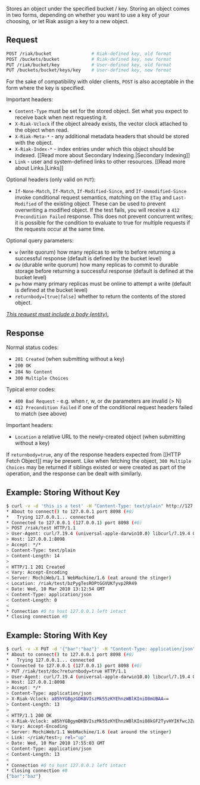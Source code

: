Stores an object under the specified bucket / key. Storing an object comes in
two forms, depending on whether you want to use a key of your choosing, or let
Riak assign a key to a new object.

## Request

```bash
POST /riak/bucket               # Riak-defined key, old format
POST /buckets/bucket            # Riak-defined key, new format
PUT /riak/bucket/key            # User-defined key, old format
PUT /buckets/bucket/keys/key    # User-defined key, new format
```

For the sake of compatibility with older clients, `POST` is also acceptable in
the form where the key is specified.

Important headers:

* `Content-Type` must be set for the stored object. Set what you expect to
receive back when next requesting it.
* `X-Riak-Vclock` if the object already exists, the vector clock attached to the
object when read.
* `X-Riak-Meta-*` - any additional metadata headers that should be stored with
the object.
* `X-Riak-Index-*` - index entries under which this object should be indexed. [[Read more about Secondary Indexing.|Secondary Indexing]]
* `Link` - user and system-defined links to other resources. [[Read more about
Links.|Links]]

Optional headers (only valid on `PUT`):

* `If-None-Match`, `If-Match`, `If-Modified-Since`, and `If-Unmodified-Since`
invoke conditional request semantics, matching on the `ETag` and `Last-Modified`
of the existing object.  These can be used to prevent overwriting a modified
object.  If the test fails, you will receive a `412 Precondition Failed`
response. This does not prevent concurrent writes; it is possible for the
condition to evaluate to true for multiple requests if the requests occur at the
same time.

Optional query parameters:

* `w` (write quorum) how many replicas to write to before returning a successful response (default is defined by the bucket level)
* `dw` (durable write quorum) how many replicas to commit to durable storage before returning a successful response (default is defined at the bucket level)
* `pw` how many primary replicas must be online to attempt a write (default is defined at the bucket level)
* `returnbody=[true|false]` whether to return the contents of the stored object.

*<ins>This request must include a body (entity).</ins>*

## Response

Normal status codes:

* `201 Created` (when submitting without a key)
* `200 OK`
* `204 No Content`
* `300 Multiple Choices`

Typical error codes:

* `400 Bad Request` - e.g. when r, w, or dw parameters are invalid (> N)
* `412 Precondition Failed` if one of the conditional request headers failed to
match (see above)

Important headers:

* `Location` a relative URL to the newly-created object (when submitting without
a key)

If `returnbody=true`, any of the response headers expected from [[HTTP Fetch
Object]] may be present. Like when fetching the object, `300 Multiple Choices`
may be returned if siblings existed or were created as part of the operation,
and the response can be dealt with similarly.

## Example: Storing Without Key

```bash
$ curl -v -d 'this is a test' -H "Content-Type: text/plain" http://127.0.0.1:8098/riak/test
* About to connect() to 127.0.0.1 port 8098 (#0)
*   Trying 127.0.0.1... connected
* Connected to 127.0.0.1 (127.0.0.1) port 8098 (#0)
> POST /riak/test HTTP/1.1
> User-Agent: curl/7.19.4 (universal-apple-darwin10.0) libcurl/7.19.4 OpenSSL/0.9.8l zlib/1.2.3
> Host: 127.0.0.1:8098
> Accept: */*
> Content-Type: text/plain
> Content-Length: 14
>
< HTTP/1.1 201 Created
< Vary: Accept-Encoding
< Server: MochiWeb/1.1 WebMachine/1.6 (eat around the stinger)
< Location: /riak/test/bzPygTesROPtGGVUKfyvp2RR49
< Date: Wed, 10 Mar 2010 13:12:54 GMT
< Content-Type: application/json
< Content-Length: 0
<
* Connection #0 to host 127.0.0.1 left intact
* Closing connection #0
```

## Example: Storing With Key

```bash
$ curl -v -X PUT -d '{"bar":"baz"}' -H "Content-Type: application/json" -H "X-Riak-Vclock: a85hYGBgzGDKBVIszMk55zKYEhnzWBlKIniO8mUBAA==" http://127.0.0.1:8098/riak/test/doc?returnbody=true
* About to connect() to 127.0.0.1 port 8098 (#0)
*   Trying 127.0.0.1... connected
* Connected to 127.0.0.1 (127.0.0.1) port 8098 (#0)
> PUT /riak/test/doc?returnbody=true HTTP/1.1
> User-Agent: curl/7.19.4 (universal-apple-darwin10.0) libcurl/7.19.4 OpenSSL/0.9.8l zlib/1.2.3
> Host: 127.0.0.1:8098
> Accept: */*
> Content-Type: application/json
> X-Riak-Vclock: a85hYGBgzGDKBVIszMk55zKYEhnzWBlKIniO8mUBAA==
> Content-Length: 13
>
< HTTP/1.1 200 OK
< X-Riak-Vclock: a85hYGBgymDKBVIszMk55zKYEhnzWBlKIniO8kGF2TyvHYIKfwcJZwEA
< Vary: Accept-Encoding
< Server: MochiWeb/1.1 WebMachine/1.6 (eat around the stinger)
< Link: </riak/test>; rel="up"
< Date: Wed, 10 Mar 2010 17:55:03 GMT
< Content-Type: application/json
< Content-Length: 13
<
* Connection #0 to host 127.0.0.1 left intact
* Closing connection #0
{"bar":"baz"}
```